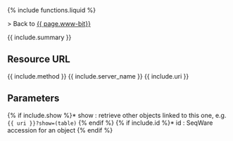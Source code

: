 {% include functions.liquid %}

\> Back to [{{ page.www-bit}}]({{version_url}}/web-service-api/{{page.www-bit}})

{{ include.summary }}

## Resource URL

{{ include.method }} {{ include.server_name }} {{ include.uri }}

## Parameters

{% if include.show %}* show
: retrieve other objects linked to this one, e.g. `{{ uri }}?show=(table)`
{% endif %}
{% if include.id %}* id
: SeqWare accession for an object
{% endif %}